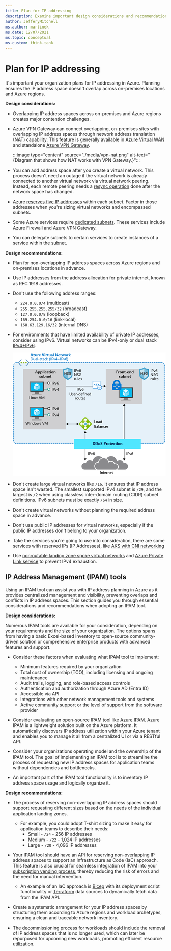```yaml
---
title: Plan for IP addressing
description: Examine important design considerations and recommendations to ensure IP address space doesn't overlap across on-premises locations and Azure regions.
author: JefferyMitchell
ms.author: martinek
ms.date: 12/07/2021
ms.topic: conceptual
ms.custom: think-tank
---
```


<!-- docutune:ignore "Azure VPN Gateway" -->

# Plan for IP addressing

It's important your organization plans for IP addressing in Azure. Planning ensures the IP address space doesn't overlap across on-premises locations and Azure regions.

**Design considerations:**

- Overlapping IP address spaces across on-premises and Azure regions creates major contention challenges.

- Azure VPN Gateway can connect overlapping, on-premises sites with overlapping IP address spaces through network address translation (NAT) capability. This feature is generally available in [Azure Virtual WAN](/azure/virtual-wan/nat-rules-vpn-gateway) and standalone [Azure VPN Gateway](/azure/vpn-gateway/nat-howto).

  :::image type="content" source="./media/vpn-nat.png" alt-text="{Diagram that shows how NAT works with VPN Gateway.}":::

- You can add address space after you create a virtual network. This process doesn't need an outage if the virtual network is already connected to another virtual network via virtual network peering. Instead, each remote peering needs a [resync operation](/azure/architecture/networking/prefixes/add-ip-space-peered-vnet) done after the network space has changed.

- Azure [reserves five IP addresses](/azure/virtual-network/virtual-networks-faq#are-there-any-restrictions-on-using-ip-addresses-within-these-subnets) within each subnet. Factor in those addresses when you're sizing virtual networks and encompassed subnets.

- Some Azure services require [dedicated subnets](/azure/virtual-network/virtual-network-for-azure-services#services-that-can-be-deployed-into-a-virtual-network). These services include Azure Firewall and Azure VPN Gateway.

- You can delegate subnets to certain services to create instances of a service within the subnet.

**Design recommendations:**

- Plan for non-overlapping IP address spaces across Azure regions and on-premises locations in advance.

- Use IP addresses from the address allocation for private internet, known as RFC 1918 addresses.

- Don't use the following address ranges:
  - `224.0.0.0/4` (multicast)
  - `255.255.255.255/32` (broadcast)
  - `127.0.0.0/8` (loopback)
  - `169.254.0.0/16` (link-local)
  - `168.63.129.16/32` (internal DNS)

- For environments that have limited availability of private IP addresses, consider using IPv6. Virtual networks can be IPv4-only or dual stack [IPv4+IPv6](/azure/virtual-network/ip-services/ipv6-overview).

  ![Diagram that shows IPv4 and IPv6 dual stack.](./media/azure-ipv4-ipv6.png)

- Don't create large virtual networks like `/16`. It ensures that IP address space isn't wasted. The smallest supported IPv4 subnet is `/29`, and the largest is `/2` when using classless inter-domain routing (CIDR) subnet definitions. IPv6 subnets must be exactly `/64` in size.

- Don't create virtual networks without planning the required address space in advance.

- Don't use public IP addresses for virtual networks, especially if the public IP addresses don't belong to your organization.

- Take the services you're going to use into consideration, there are some services with reserved IPs (IP Addresses), like [AKS with CNI networking](/azure/aks/configure-azure-cni#prerequisites)

- Use [nonroutable landing zone spoke virtual networks](/azure/architecture/guide/networking/ipv4-exhaustion#method-1-nonroutable-landing-zone-spoke-virtual-networks) and [Azure Private Link service](/azure/architecture/guide/networking/ipv4-exhaustion#method-2-azure-private-link-services) to prevent IPv4 exhaustion.

## IP Address Management (IPAM) tools

Using an IPAM tool can assist you with IP address planning in Azure as it provides centralized management and visibility, preventing overlaps and conflicts in IP address spaces. This section guides you through essential considerations and recommendations when adopting an IPAM tool.

**Design considerations:**

Numerous IPAM tools are available for your consideration, depending on your requirements and the size of your organization. The options spans from having a basic Excel-based inventory to open-source community-driven solution or comprehensive enterprise products with advanced features and support.

- Consider these factors when evaluating what IPAM tool to implement:
  - Minimum features required by your organization
  - Total cost of ownership (TCO), including licensing and ongoing maintenance
  - Audit trails, logging, and role-based access controls
  - Authentication and authorization through Azure AD (Entra ID)
  - Accessible via API
  - Integrations with other network management tools and systems
  - Active community support or the level of support from the software provider

- Consider evaluating an open-source IPAM tool like [Azure IPAM](https://azure.github.io/ipam). Azure IPAM is a lightweight solution built on the Azure platform. It automatically discovers IP address utilization within your Azure tenant and enables you to manage it all from a centralized UI or via a RESTful API.

- Consider your organizations operating model and the ownership of the IPAM tool. The goal of implementing an IPAM tool is to streamline the process of requesting new IP address spaces for application teams without dependencies and bottlenecks.

- An important part of the IPAM tool functionality is to inventory IP address space usage and logically organize it.

**Design recommendations:**

- The process of reserving non-overlapping IP address spaces should support requesting different sizes based on the needs of the individual application landing zones.
  - For example, you could adopt T-shirt sizing to make it easy for application teams to describe their needs:
    - Small - `/24` - 256 IP addresses
    - Medium - `/22` - 1,024 IP addresses
    - Large - `/20` - 4,096 IP addresses

- Your IPAM tool should have an API for reserving non-overlapping IP address spaces to support an Infrastructure as Code (IaC) approach. This feature is also crucial for seamless integration of IPAM into your [subscription vending process](../landing-zone/design-area/subscription-vending.md), thereby reducing the risk of errors and the need for manual intervention.
  - An example of an IaC approach is [Bicep](/azure/azure-resource-manager/bicep/overview?tabs=bicep) with its deployment script functionality or [Terraform](/azure/developer/terraform/overview) data sources to dynamically fetch data from the IPAM API.

- Create a systematic arrangement for your IP address spaces by structuring them according to Azure regions and workload archetypes, ensuring a clean and traceable network inventory.

- The decommissioning process for workloads should include the removal of IP address spaces that is no longer used, which can later be repurposed for upcoming new workloads, promoting efficient resource utilization.
